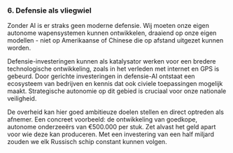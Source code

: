 
### **6. Defensie als vliegwiel**

Zonder AI is er straks geen moderne defensie. Wij moeten onze eigen autonome wapensystemen kunnen ontwikkelen, draaiend op onze eigen modellen - niet op Amerikaanse of Chinese die op afstand uitgezet kunnen worden.

Defensie-investeringen kunnen als katalysator werken voor een bredere technologische ontwikkeling, zoals in het verleden met internet en GPS is gebeurd. Door gerichte investeringen in defensie-AI ontstaat een ecosysteem van bedrijven en kennis dat ook civiele toepassingen mogelijk maakt. Strategische autonomie op dit gebied is cruciaal voor onze nationale veiligheid.

De overheid kan hier goed ambitieuze doelen stellen en direct optreden als afnemer. Een concreet voorbeeld: de ontwikkeling van goedkope, autonome onderzeeërs van €500.000 per stuk. Zet alvast het geld apart voor wie deze kan produceren. Met een investering van een half miljard zouden we elk Russisch schip constant kunnen volgen.
